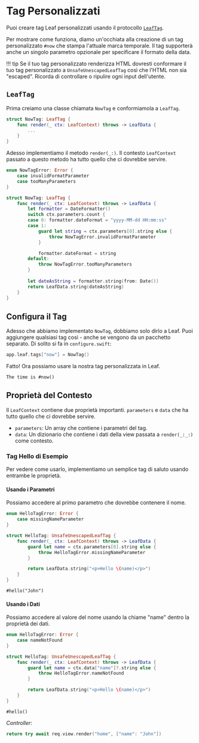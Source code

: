 # Tag Personalizzati

Puoi creare tag Leaf personalizzati usando il protocollo [`LeafTag`](https://api.vapor.codes/leafkit/documentation/leafkit/leaftag). 

Per mostrare come funziona, diamo un'occhiata alla creazione di un tag personalizzato `#now` che stampa l'attuale marca temporale. Il tag supporterà anche un singolo parametro opzionale per specificare il formato della data.

!!! tip
	Se il tuo tag personalizzato renderizza HTML dovresti conformare il tuo tag personalizzato a `UnsafeUnescapedLeafTag` così che l'HTML non sia "escaped". Ricorda di controllare o ripulire ogni input dell'utente.

## `LeafTag`

Prima creiamo una classe chiamata `NowTag` e conformiamola a `LeafTag`.

```swift
struct NowTag: LeafTag {
    func render(_ ctx: LeafContext) throws -> LeafData {
        ...
    }
}
```

Adesso implementiamo il metodo `render(_:)`. Il contesto `LeafContext` passato a questo metodo ha tutto quello che ci dovrebbe servire.

```swift
enum NowTagError: Error {
    case invalidFormatParameter
    case tooManyParameters
}

struct NowTag: LeafTag {
    func render(_ ctx: LeafContext) throws -> LeafData {
        let formatter = DateFormatter()
        switch ctx.parameters.count {
        case 0: formatter.dateFormat = "yyyy-MM-dd HH:mm:ss"
        case 1:
            guard let string = ctx.parameters[0].string else {
                throw NowTagError.invalidFormatParameter
            }

            formatter.dateFormat = string
        default:
            throw NowTagError.tooManyParameters
	    }
    
        let dateAsString = formatter.string(from: Date())
        return LeafData.string(dateAsString)
    }
}
```

## Configura il Tag

Adesso che abbiamo implementato `NowTag`, dobbiamo solo dirlo a Leaf. Puoi aggiungere qualsiasi tag così - anche se vengono da un pacchetto separato. Di solito si fa in `configure.swift`:

```swift
app.leaf.tags["now"] = NowTag()
```

Fatto! Ora possiamo usare la nostra tag personalizzata in Leaf.

```leaf
The time is #now()
```

## Proprietà del Contesto

Il `LeafContext` contiene due proprietà importanti. `parameters` e `data` che ha tutto quello che ci dovrebbe servire.

- `parameters`: Un array che contiene i parametri del tag.
- `data`: Un dizionario che contiene i dati della view passata a `render(_:_:)` come contesto.

### Tag Hello di Esempio

Per vedere come usarlo, implementiamo un semplice tag di saluto usando entrambe le proprietà.

#### Usando i Parametri

Possiamo accedere al primo parametro che dovrebbe contenere il nome.

```swift
enum HelloTagError: Error {
    case missingNameParameter
}

struct HelloTag: UnsafeUnescapedLeafTag {
    func render(_ ctx: LeafContext) throws -> LeafData {
        guard let name = ctx.parameters[0].string else {
            throw HelloTagError.missingNameParameter
        }

        return LeafData.string("<p>Hello \(name)</p>")
    }
}
```

```leaf
#hello("John")
```

#### Usando i Dati

Possiamo accedere al valore del nome usando la chiame "name" dentro la proprietà dei dati.

```swift
enum HelloTagError: Error {
    case nameNotFound
}

struct HelloTag: UnsafeUnescapedLeafTag {
    func render(_ ctx: LeafContext) throws -> LeafData {
        guard let name = ctx.data["name"]?.string else {
            throw HelloTagError.nameNotFound
        }

        return LeafData.string("<p>Hello \(name)</p>")
    }
}
```

```leaf
#hello()
```

_Controller_:

```swift
return try await req.view.render("home", ["name": "John"])
```
